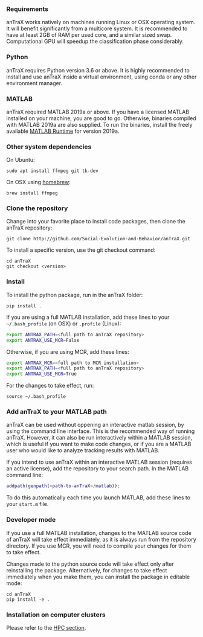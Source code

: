 
### Requirements

anTraX works natively on machines running Linux or OSX operating system. It will benefit significantly from a multicore system. It is recommended to have at least 2GB of RAM per used core, and a similar sized swap. Computational GPU will speedup the classification phase considerably. 

### Python

anTraX requires Python version 3.6 or above. It is highly recommended to install and use anTraX inside a virtual environment, using conda or any other environment manager. 

### MATLAB

anTraX required MATLAB 2019a or above. If you have a licensed MATLAB installed on your machine, you are good to go. Otherwise, binaries compiled with MATLAB 2019a are also supplied. To run the binaries, install the freely available [MATLAB Runtime](https://www.mathworks.com/products/compiler/matlab-runtime.html) for version 2019a.

### Other system dependencies 

On Ubuntu:

```console
sudo apt install ffmpeg git tk-dev
```

On OSX using [homebrew](https://brew.sh/):

```console
brew install ffmpeg
```
### Clone the repository

Change into your favorite place to install code packages, then clone the anTraX repository:

```console
git clone http://github.com/Social-Evolution-and-Behavior/anTraX.git
```

To install a specific version, use the git checkout command:

```console
cd anTraX
git checkout <version>
```

### Install

To install the python package, run in the anTraX folder:

```console
pip install .
```

If you are using a full MATLAB installation, add these lines to your `~/.bash_profile` (on OSX) or  `.profile` (Linux):

```bash
export ANTRAX_PATH=<full path to anTraX repository>
export ANTRAX_USE_MCR=False
```

Otherwise, if you are using MCR, add these lines:

```bash
export ANTRAX_MCR=<full path to MCR installation>
export ANTRAX_PATH=<full path to anTraX repository>
export ANTRAX_USE_MCR=True
```

For the changes to take effect, run:
```console
source ~/.bash_profile
```

### Add anTraX to your MATLAB path

anTraX can be used without oppening an interactive matlab session, by using the command line interface. This is the recommended way of running anTraX. However, it can also be run interactively within a MATLAB session, which is useful if you want to make code changes, or if you are a MATLAB user who would like to analyze tracking results with MATLAB.

If you intend to use anTraX within an interactive MATLAB session (requires an active license), add the repository to your search path. In the MATLAB command line:

```matlab
addpath(genpath(<path-to-anTraX>/matlab));
```

To do this automatically each time you launch MATLAB, add these lines to your `start.m` file.

### Developer mode

If you use a full MATLAB installation, changes to the MATLAB source code of anTraX will take effect immediately, as it is always run from the repository directory. If you use MCR, you will need to compile your changes for them to take effect.

Changes made to the python source code will take effect only after reinstalling the package. Alternatively, for changes to take effect immediately when you make them, you can install the package in editable mode:

```console
cd anTraX
pip install -e .
```

### Installation on computer clusters

Please refer to the [HPC section](hpc.md#installation).
